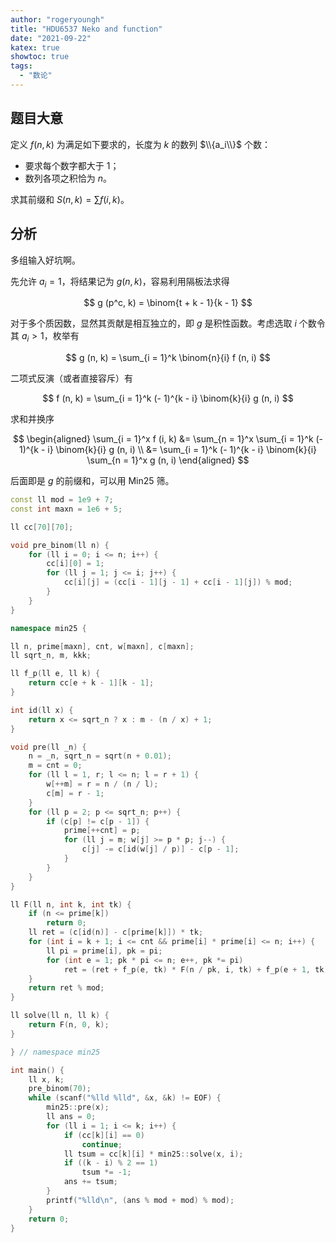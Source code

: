 ```yaml
---
author: "rogeryoungh"
title: "HDU6537 Neko and function"
date: "2021-09-22"
katex: true
showtoc: true
tags: 
  - "数论"
---
```


## 题目大意

定义 $f(n, k)$ 为满足如下要求的，长度为 $k$ 的数列 $\\{a_i\\}$ 个数：

- 要求每个数字都大于 $1$；
- 数列各项之积恰为 $n$。

求其前缀和 $S(n, k) = \sum f(i, k)$。

## 分析

多组输入好坑啊。

先允许 $a_i=1$，将结果记为 $g(n,k)$，容易利用隔板法求得

$$
g (p^c, k) = \binom{t + k - 1}{k - 1}
$$

对于多个质因数，显然其贡献是相互独立的，即 $g$ 是积性函数。考虑选取 $i$ 个数令其 $a_i>1$，枚举有

$$
g (n, k) = \sum_{i = 1}^k \binom{n}{i} f (n, i)
$$

二项式反演（或者直接容斥）有

$$
f (n, k) = \sum_{i = 1}^k (- 1)^{k - i} \binom{k}{i} g (n, i)
$$

求和并换序

$$
\begin{aligned}
\sum_{i = 1}^x f (i, k) &= \sum_{n = 1}^x \sum_{i = 1}^k (- 1)^{k - i} \binom{k}{i} g (n, i) \\
&= \sum_{i = 1}^k (- 1)^{k - i} \binom{k}{i} \sum_{n = 1}^x g (n, i)
\end{aligned}
$$

后面即是 $g$ 的前缀和，可以用 Min25 筛。

```cpp
const ll mod = 1e9 + 7;
const int maxn = 1e6 + 5;

ll cc[70][70];

void pre_binom(ll n) {
    for (ll i = 0; i <= n; i++) {
        cc[i][0] = 1;
        for (ll j = 1; j <= i; j++) {
            cc[i][j] = (cc[i - 1][j - 1] + cc[i - 1][j]) % mod;
        }
    }
}

namespace min25 {

ll n, prime[maxn], cnt, w[maxn], c[maxn];
ll sqrt_n, m, kkk;

ll f_p(ll e, ll k) {
    return cc[e + k - 1][k - 1];
}

int id(ll x) {
    return x <= sqrt_n ? x : m - (n / x) + 1;
}

void pre(ll _n) {
    n = _n, sqrt_n = sqrt(n + 0.01);
    m = cnt = 0;
    for (ll l = 1, r; l <= n; l = r + 1) {
        w[++m] = r = n / (n / l);
        c[m] = r - 1;
    }
    for (ll p = 2; p <= sqrt_n; p++) {
        if (c[p] != c[p - 1]) {
            prime[++cnt] = p;
            for (ll j = m; w[j] >= p * p; j--) {
                c[j] -= c[id(w[j] / p)] - c[p - 1];
            }
        }
    }
}

ll F(ll n, int k, int tk) {
    if (n <= prime[k])
        return 0;
    ll ret = (c[id(n)] - c[prime[k]]) * tk;
    for (int i = k + 1; i <= cnt && prime[i] * prime[i] <= n; i++) {
        ll pi = prime[i], pk = pi;
        for (int e = 1; pk * pi <= n; e++, pk *= pi)
            ret = (ret + f_p(e, tk) * F(n / pk, i, tk) + f_p(e + 1, tk));
    }
    return ret % mod;
}

ll solve(ll n, ll k) {
    return F(n, 0, k);
}

} // namespace min25

int main() {
    ll x, k;
    pre_binom(70);
    while (scanf("%lld %lld", &x, &k) != EOF) {
        min25::pre(x);
        ll ans = 0;
        for (ll i = 1; i <= k; i++) {
            if (cc[k][i] == 0)
                continue;
            ll tsum = cc[k][i] * min25::solve(x, i);
            if ((k - i) % 2 == 1)
                tsum *= -1;
            ans += tsum;
        }
        printf("%lld\n", (ans % mod + mod) % mod);
    }
    return 0;
}
```
